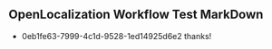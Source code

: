 ## OpenLocalization Workflow Test MarkDown
* 0eb1fe63-7999-4c1d-9528-1ed14925d6e2 thanks!

<!--HONumber=Aug16_HO4-->


